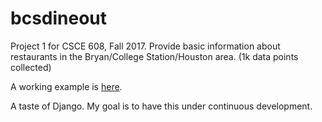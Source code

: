 # bcsdineout
Project 1 for CSCE 608, Fall 2017. Provide basic information about restaurants in the Bryan/College Station/Houston area. (1k data points collected)

A working example is [here](https://mighty-lake-95591.herokuapp.com/catalog/).

A taste of Django. My goal is to have this under continuous development.
